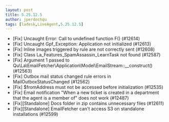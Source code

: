 ```yaml
---
layout: post
title: 5.25.12.5
author: jperdochqu
tags: [ladesk,LiveAgent,5.25.12.5]
---
```


- [Fix] Uncaught Error: Call to undefined function F() (#12614)
- [Fix] Uncaught Gpf_Exception: Application not initialized (#12613)
- [Fix] Inline images triggered by rule are not correctly sent (#12608)
- [Fix] Class La_Features_SpamAssassin_LearnTask not found (#12587)
- [Fix] Argument 1 passed to Qu\La\EmailFetcher\Application\Model\EmailStream::__construct() (#12563)
- [Fix] Outbox mail status changed rule errors in MailOutboxStatusChanged (#12562)
- [Fix] $fromAddress must not be accessed before initialization (#12535)
- [Fix] Email notification "When a new ticket is created in a department that the agent is a member of" does not work (#12487)
- [Fix][Standalone] Docs folder in zip contains unnecessary files (#12611)
- [Fix][Standalone] EmailFetcher can't access S3 on standalone installations (#12599)
